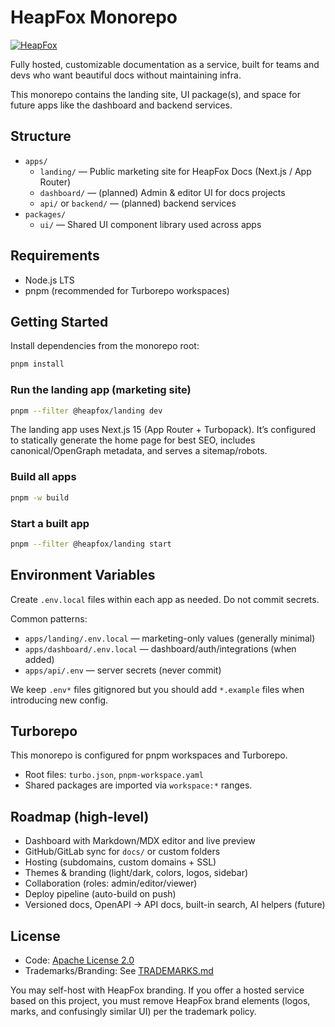 # HeapFox Monorepo

[![HeapFox](https://github.com/user-attachments/assets/c8cf53db-1764-41c2-a539-3dde26439b98)](https://heapfox.com)

Fully hosted, customizable documentation as a service, built for teams and devs who want beautiful docs without maintaining infra.

This monorepo contains the landing site, UI package(s), and space for future apps like the dashboard and backend services.

## Structure

- `apps/`
  - `landing/` — Public marketing site for HeapFox Docs (Next.js / App Router)
  - `dashboard/` — (planned) Admin & editor UI for docs projects
  - `api/` or `backend/` — (planned) backend services
- `packages/`
  - `ui/` — Shared UI component library used across apps

## Requirements

- Node.js LTS
- pnpm (recommended for Turborepo workspaces)

## Getting Started

Install dependencies from the monorepo root:

```bash
pnpm install
```

### Run the landing app (marketing site)

```bash
pnpm --filter @heapfox/landing dev
```

The landing app uses Next.js 15 (App Router + Turbopack). It’s configured to statically generate the home page for best SEO, includes canonical/OpenGraph metadata, and serves a sitemap/robots.

### Build all apps

```bash
pnpm -w build
```

### Start a built app

```bash
pnpm --filter @heapfox/landing start
```

## Environment Variables

Create `.env.local` files within each app as needed. Do not commit secrets.

Common patterns:

- `apps/landing/.env.local` — marketing-only values (generally minimal)
- `apps/dashboard/.env.local` — dashboard/auth/integrations (when added)
- `apps/api/.env` — server secrets (never commit)

We keep `.env*` files gitignored but you should add `*.example` files when introducing new config.

## Turborepo

This monorepo is configured for pnpm workspaces and Turborepo.

- Root files: `turbo.json`, `pnpm-workspace.yaml`
- Shared packages are imported via `workspace:*` ranges.

## Roadmap (high-level)

- Dashboard with Markdown/MDX editor and live preview
- GitHub/GitLab sync for `docs/` or custom folders
- Hosting (subdomains, custom domains + SSL)
- Themes & branding (light/dark, colors, logos, sidebar)
- Collaboration (roles: admin/editor/viewer)
- Deploy pipeline (auto-build on push)
- Versioned docs, OpenAPI → API docs, built-in search, AI helpers (future)

## License

- Code: [Apache License 2.0](./LICENSE)
- Trademarks/Branding: See [TRADEMARKS.md](./TRADEMARKS.md)

You may self-host with HeapFox branding. If you offer a hosted service based on this project, you must remove HeapFox brand elements (logos, marks, and confusingly similar UI) per the trademark policy.
